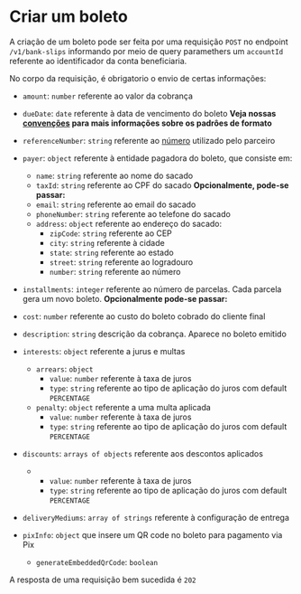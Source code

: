 # Criar um boleto

A criação de um boleto pode ser feita por uma requisição `POST` no endpoint `/v1/bank-slips` informando por meio de query paramethers um `accountId` referente ao identificador da conta beneficiaria.


No corpo da requisição, é obrigatorio o envio de certas informações:
- `amount`: `number` referente ao valor da cobrança
- `dueDate`: `date` referente à data de vencimento do boleto
**Veja nossas [convenções](/nv1/3-Conven%C3%A7%C3%B5es.md) para mais informações sobre os padrôes de formato**
- `referenceNumber`: `string` referente ao [número](/nv2/Banking/Boletos/Como%20sao%20os%20boletos/5-Numero.md) utilizado pelo parceiro
- `payer`: `object` referente à entidade pagadora do boleto, que consiste em:
  - `name`: `string` referente ao nome do sacado
  - `taxId`: `string` referente ao CPF do sacado
    **Opcionalmente, pode-se passar:**
   - `email`: `string` referente ao email do sacado
   - `phoneNumber`: `string` referente ao telefone do sacado
   - `address`: `object` referente ao endereço do sacado:
     - `zipCode`: `string` referente ao CEP
     - `city`: `string` referente à cidade
     - `state`: `string` referente ao estado
     - `street`: `string` referente ao logradouro
     - `number`: `string` referente ao número

 -  `installments`: `integer` referente ao número de parcelas. Cada parcela gera um novo boleto. 
    **Opcionalmente pode-se passar:**
  - `cost`: `number` referente ao custo do boleto cobrado do cliente final
  - `description`: `string` descrição da cobrança. Aparece no boleto emitido
  - `interests`: `object` referente a jurus e multas
    - `arrears`: `object`
      - `value`: `number` referente à taxa de juros 
      - `type`: `string` referente ao tipo de aplicação do juros com default `PERCENTAGE`
    - `penalty`: `object` referente a uma multa aplicada
       - `value`: `number` referente à taxa de juros 
      - `type`: `string` referente ao tipo de aplicação do juros com default `PERCENTAGE`
  - `discounts`: `arrays of objects` referente aos descontos aplicados
    - - `value`: `number` referente à taxa de juros 
      - `type`: `string` referente ao tipo de aplicação do juros com default `PERCENTAGE`
  - `deliveryMediums`: `array of strings` referente à configuração de entrega
  - `pixInfo`: `object` que insere um QR code no boleto para pagamento via Pix
    - `generateEmbeddedQrCode`: `boolean`

A resposta de uma requisição bem sucedida é `202`
